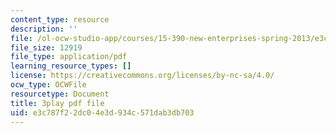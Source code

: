 ```yaml
---
content_type: resource
description: ''
file: /ol-ocw-studio-app/courses/15-390-new-enterprises-spring-2013/e3c787f22dc04e3d934c571dab3db703_NExvTgq5IM4.pdf
file_size: 12919
file_type: application/pdf
learning_resource_types: []
license: https://creativecommons.org/licenses/by-nc-sa/4.0/
ocw_type: OCWFile
resourcetype: Document
title: 3play pdf file
uid: e3c787f2-2dc0-4e3d-934c-571dab3db703
---
```

